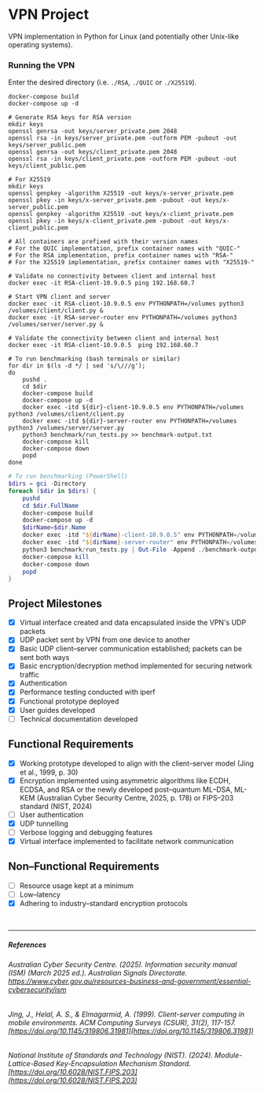 # VPN Project
VPN implementation in Python for Linux (and potentially other Unix-like operating systems).

### Running the VPN
Enter the desired directory (i.e. `./RSA`, `./QUIC` or `./X25519`).
```shell
docker-compose build
docker-compose up -d

# Generate RSA keys for RSA version
mkdir keys
openssl genrsa -out keys/server_private.pem 2048
openssl rsa -in keys/server_private.pem -outform PEM -pubout -out keys/server_public.pem
openssl genrsa -out keys/client_private.pem 2048
openssl rsa -in keys/client_private.pem -outform PEM -pubout -out keys/client_public.pem

# For X25519
mkdir keys
openssl genpkey -algorithm X25519 -out keys/x-server_private.pem
openssl pkey -in keys/x-server_private.pem -pubout -out keys/x-server_public.pem
openssl genpkey -algorithm X25519 -out keys/x-client_private.pem
openssl pkey -in keys/x-client_private.pem -pubout -out keys/x-client_public.pem

# All containers are prefixed with their version names
# For the QUIC implementation, prefix container names with "QUIC-"
# For the RSA implementation, prefix container names with "RSA-"
# For the X25519 implementation, prefix container names with "X25519-"

# Validate no connectivity between client and internal host
docker exec -it RSA-client-10.9.0.5 ping 192.168.60.7

# Start VPN client and server
docker exec -it RSA-client-10.9.0.5 env PYTHONPATH=/volumes python3 /volumes/client/client.py &
docker exec -it RSA-server-router env PYTHONPATH=/volumes python3 /volumes/server/server.py &

# Validate the connectivity between client and internal host
docker exec -it RSA-client-10.9.0.5  ping 192.168.60.7
```
```shell
# To run benchmarking (bash terminals or similar)
for dir in $(ls -d */ | sed 's/\///g');
do
    pushd .
    cd $dir
    docker-compose build
    docker-compose up -d
    docker exec -itd ${dir}-client-10.9.0.5 env PYTHONPATH=/volumes python3 /volumes/client/client.py
    docker exec -itd ${dir}-server-router env PYTHONPATH=/volumes python3 /volumes/server/server.py
    python3 benchmark/run_tests.py >> benchmark-output.txt
    docker-compose kill
    docker-compose down
    popd
done
```
```PowerShell
# To run benchmarking (PowerShell)
$dirs = gci -Directory
foreach ($dir in $dirs) {
	pushd
	cd $dir.FullName
	docker-compose build
	docker-compose up -d
	$dirName=$dir.Name
	docker exec -itd "${dirName}-client-10.9.0.5" env PYTHONPATH=/volumes python3 /volumes/client/client.py
	docker exec -itd "${dirName}-server-router" env PYTHONPATH=/volumes python3 /volumes/server/server.py
	python3 benchmark/run_tests.py | Out-File -Append ./benchmark-output.txt
	docker-compose kill
	docker-compose down
	popd
}
```

## Project Milestones
- [x] Virtual interface created and data encapsulated inside the VPN's UDP packets  
- [x] UDP packet sent by VPN from one device to another  
- [x] Basic UDP client–server communication established; packets can be sent both ways  
- [x] Basic encryption/decryption method implemented for securing network traffic  
- [x] Authentication  
- [x] Performance testing conducted with iperf  
- [x] Functional prototype deployed  
- [x] User guides developed  
- [ ] Technical documentation developed  

## Functional Requirements
- [x] Working prototype developed to align with the client–server model (Jing et al., 1999, p. 30)
- [x] Encryption implemented using asymmetric algorithms like ECDH, ECDSA, and RSA or the newly developed post–quantum ML–DSA, ML-KEM (Australian Cyber Security Centre, 2025, p. 178) or FIPS–203 standard (NIST, 2024) 
- [ ] User authentication  
- [x] UDP tunnelling 
- [ ] Verbose logging and debugging features
- [x] Virtual interface implemented to facilitate network communication

## Non–Functional Requirements
- [ ] Resource usage kept at a minimum
- [ ] Low–latency
- [x] Adhering to industry–standard encryption protocols
<br>

---

##### References  
  
###### Australian Cyber Security Centre. (2025). *Information security manual (ISM) (March 2025 ed.).* Australian Signals Directorate. https://www.cyber.gov.au/resources-business-and-government/essential-cybersecurity/ism

###### Jing, J., Helal, A. S., & Elmagarmid, A. (1999). *Client-server computing in mobile environments.* ACM Computing Surveys (CSUR), *31(2)*, 117-157. [https://doi.org/10.1145/319806.31981](https://doi.org/10.1145/319806.31981)  

###### National Institute of Standards and Technology (NIST). (2024). *Module-Lattice-Based Key-Encapsulation Mechanism Standard.* [https://doi.org/10.6028/NIST.FIPS.203](https://doi.org/10.6028/NIST.FIPS.203)
